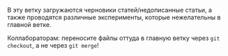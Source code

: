 В эту ветку загружаются черновики статей/недописанные статьи, а также проводятся различные эксперименты, которые нежелательны в главной ветке.

Коллабораторам: переносите файлы оттуда в главную ветку через `git checkout`, а не через `git merge`!
